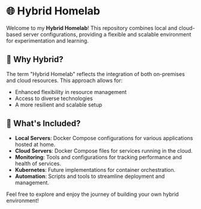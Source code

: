 # 🌐 Hybrid Homelab

Welcome to my **Hybrid Homelab**! This repository combines local and cloud-based server configurations, providing a flexible and scalable environment for experimentation and learning.

## 🚀 Why Hybrid?
The term "Hybrid Homelab" reflects the integration of both on-premises and cloud resources. This approach allows for:
- Enhanced flexibility in resource management
- Access to diverse technologies
- A more resilient and scalable setup

## 🧰 What's Included?
- **Local Servers**: Docker Compose configurations for various applications hosted at home.
- **Cloud Servers**: Docker Compose files for services running in the cloud.
- **Monitoring**: Tools and configurations for tracking performance and health of services.
- **Kubernetes**: Future implementations for container orchestration.
- **Automation**: Scripts and tools to streamline deployment and management.

Feel free to explore and enjoy the journey of building your own hybrid environment!
